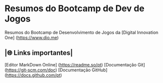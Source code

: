 # Resumos do Bootcamp de Dev de Jogos
Resumos do Bootcamp de Desenvolvimento de Jogos da [Digital Innovation One] (https://www.dio.me)

## |🌐 Links importantes|
[Editor MarkDown Online] (https://readme.so/pt)
[Documentação Git] (https://git-scm.com/doc)
[Documentação GitHub] (https://docs.github.com/pt)
